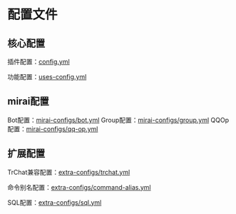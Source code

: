 # 配置文件

## 核心配置

插件配置：[config.yml](config.yml)

功能配置：[uses-config.yml](uses-config.yml)

## mirai配置

Bot配置：[mirai-configs/bot.yml](mirai/bot.yml.md)
Group配置：[mirai-configs/group.yml](mirai/group.yml.md)
QQOp配置：[mirai-configs/qq-op.yml](mirai/qq-op.yml.md)

## 扩展配置

TrChat兼容配置：[extra-configs/trchat.yml](扩展/trchat.yml)

命令别名配置：[extra-configs/command-alias.yml](扩展/command-alias.yml)

SQL配置：[extra-configs/sql.yml](扩展/sql.yml.md)
